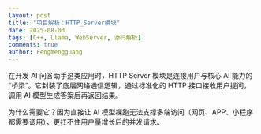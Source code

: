 ```yaml
---
layout: post
title: "项目解析：HTTP_Server模块"
date: 2025-08-03
tags: [C++, Llama, WebServer, 源码解析]
comments: true
author: Fengmengguang
---
```


在开发 AI 问答助手这类应用时，HTTP Server 模块是连接用户与核心 AI 能力的 “桥梁”。它封装了底层网络通信逻辑，通过标准化的 HTTP 接口接收用户提问，调用 AI 模型生成答案后再返回结果。

为什么需要它？因为直接让 AI 模型裸跑无法支撑多端访问（网页、APP、小程序都需要调用），更扛不住用户量增长后的并发请求。